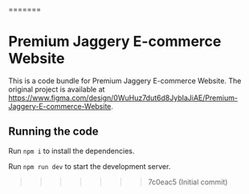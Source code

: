 
=======

  # Premium Jaggery E-commerce Website

  This is a code bundle for Premium Jaggery E-commerce Website. The original project is available at https://www.figma.com/design/0WuHuz7dut6d8JybIaJiAE/Premium-Jaggery-E-commerce-Website.

  ## Running the code

  Run `npm i` to install the dependencies.

  Run `npm run dev` to start the development server.
  
>>>>>>> 7c0eac5 (Initial commit)
